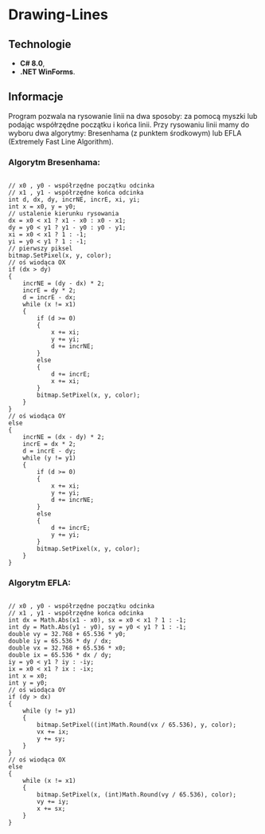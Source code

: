 # Drawing-Lines

## Technologie
* **C# 8.0**,
* **.NET WinForms**.

## Informacje
Program pozwala na rysowanie linii na dwa sposoby: za pomocą myszki lub podając współrzędne początku i końca linii. Przy rysowaniu linii mamy do wyboru dwa algorytmy: 
Bresenhama (z punktem środkowym) lub EFLA (Extremely Fast Line Algorithm).

### Algorytm Bresenhama:
<pre><code>
// x0 , y0 - współrzędne początku odcinka
// x1 , y1 - współrzędne końca odcinka
int d, dx, dy, incrNE, incrE, xi, yi;
int x = x0, y = y0;
// ustalenie kierunku rysowania
dx = x0 < x1 ? x1 - x0 : x0 - x1;
dy = y0 < y1 ? y1 - y0 : y0 - y1;
xi = x0 < x1 ? 1 : -1;
yi = y0 < y1 ? 1 : -1;
// pierwszy piksel
bitmap.SetPixel(x, y, color);
// oś wiodąca OX
if (dx > dy)
{
    incrNE = (dy - dx) * 2;
    incrE = dy * 2;
    d = incrE - dx;
    while (x != x1)
    {
        if (d >= 0)
        {
            x += xi;
            y += yi;
            d += incrNE;
        }
        else
        {
            d += incrE;
            x += xi;
        }
        bitmap.SetPixel(x, y, color);
    }
}
// oś wiodąca OY
else
{
    incrNE = (dx - dy) * 2;
    incrE = dx * 2;
    d = incrE - dy;
    while (y != y1)
    {
        if (d >= 0)
        {
            x += xi;
            y += yi;
            d += incrNE;
        }
        else
        {
            d += incrE;
            y += yi;
        }
        bitmap.SetPixel(x, y, color);
    }
}
</code></pre>

### Algorytm EFLA:
<pre><code>
// x0 , y0 - współrzędne początku odcinka
// x1 , y1 - współrzędne końca odcinka
int dx = Math.Abs(x1 - x0), sx = x0 < x1 ? 1 : -1;
int dy = Math.Abs(y1 - y0), sy = y0 < y1 ? 1 : -1;
double vy = 32.768 + 65.536 * y0;
double iy = 65.536 * dy / dx;
double vx = 32.768 + 65.536 * x0;
double ix = 65.536 * dx / dy;
iy = y0 < y1 ? iy : -iy;
ix = x0 < x1 ? ix : -ix;
int x = x0;
int y = y0;
// oś wiodąca OY
if (dy > dx)
{
    while (y != y1)
    {
        bitmap.SetPixel((int)Math.Round(vx / 65.536), y, color);
        vx += ix;
        y += sy;
    }
}
// oś wiodąca OX
else
{
    while (x != x1)
    {
        bitmap.SetPixel(x, (int)Math.Round(vy / 65.536), color);
        vy += iy;
        x += sx;
    }
}
</code></pre>
